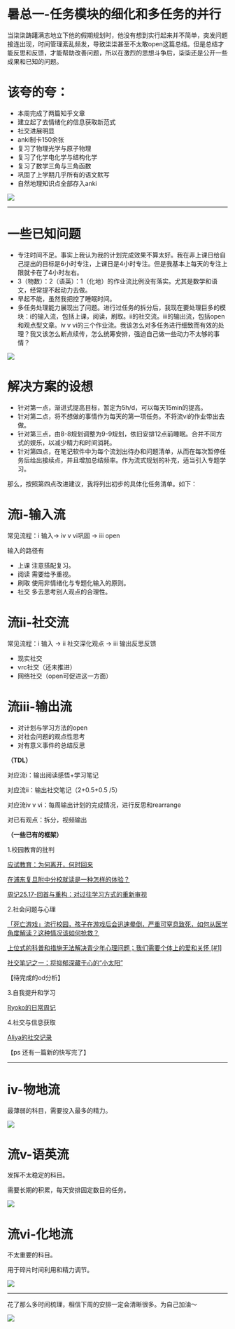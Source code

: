 # 暑总一-任务模块的细化和多任务的并行

当柒柒踌躇满志地立下他的假期规划时，他没有想到实行起来并不简单，突发问题接连出现，时间管理紊乱频发，导致柒柒甚至不太敢open这篇总结。但是总结才能反思和反馈，才能帮助改善问题，所以在激烈的思想斗争后，柒柒还是公开一些成果和已知的问题。

# 该夸的夸：

- 本周完成了两篇知乎文章
- 建立起了去情绪化的信息获取新范式
- 社交进展明显
- anki制卡150余张
- 复习了物理光学与原子物理
- 复习了化学电化学与结构化学
- 复习了数学三角与三角函数
- 巩固了上学期几乎所有的语文默写
- 自然地理知识点全部存入anki

![](https://pic1.zhimg.com/v2-ba192405496a36e7f7897665ec08a765_720w.jpg?source=d16d100b)


---


# 一些已知问题

- 专注时间不足。事实上我认为我的计划完成效果不算太好。我在非上课日给自己提出的目标是6小时专注，上课日是4小时专注。但是我基本上每天的专注上限就卡在了4小时左右。
- 3（物数）：2（语英）：1（化地）的作业流比例没有落实。尤其是数学和语文，经常提不起动力去做。
- 早起不能，虽然我把控了睡眠时间。
- 多任务处理能力展现出了问题。进行过任务的拆分后，我现在要处理巨多的模块：i的输入流，包括上课，阅读，刷取。ii的社交流。iii的输出流，包括open和观点型文章。iv v vi的三个作业流。我该怎么对多任务进行细致而有效的处理？我又该怎么断点续传，怎么统筹安排，强迫自己做一些动力不太够的事情？

![](https://picx.zhimg.com/v2-2264a293dc135f443f2a3cdaff6b0a0b_720w.jpg?source=d16d100b)

# 解决方案的设想

- 针对第一点，渐进式提高目标，暂定为5h/d，可以每天15min的提高。
- 针对第二点，将不想做的事情作为每天的第一项任务。不将流vi的作业带出去做。
- 针对第三点，由8-8规划调整为9-9规划，依旧安排12点前睡眠。合并不同方式的娱乐，以减少精力和时间消耗。
- 针对第四点，在笔记软件中为每个流划出待办和问题清单，从而在每次暂停任务后给出接续点，并且增加总结频率。作为流式规划的补充，适当引入专题学习。

那么，按照第四点改进建议，我将列出初步的具体化任务清单。如下：

# 流i-输入流

常见流程：i 输入→ iv v vi巩固 → iii open

输入的路径有

- 上课 注意搭配复习。
- 阅读 需要给予重视。
- 刷取 使用非情绪化与专题化输入的原则。
- 社交 多去思考别人观点的合理性。

# 流ii-社交流

常见流程：i 输入 → ii 社交深化观点 → iii 输出反思反馈

- 现实社交
- vrc社交（还未推进）
- 网络社交（open可促进这一方面）

# 流iii-输出流

- 对计划与学习方法的open
- 对社会问题的观点性思考
- 对有意义事件的总结反思

**（TDL）**

对应流i：输出阅读感悟+学习笔记

对应流ii：输出社交笔记（2+0.5+0.5 /5）

对应流iv v vi：每周输出计划的完成情况，进行反思和rearrange

对已有观点：拆分，视频输出

**（一些已有的框架）**

1.校园教育的批判

[应试教育：为何离开，何时回来](https://zhuanlan.zhihu.com/p/1907503515816945392?share_code=1n7seSj6gfPQG&utm_psn=1928956658035450851)




[在浦东复旦附中分校就读是一种怎样的体验？](https://www.zhihu.com/question/29501867/answer/1917279594823808824?share_code=Hf13sUIsAnhz&utm_psn=1928957207514441352)




[周记25.17-回首与重构：对过往学习方式的重新审视](https://zhuanlan.zhihu.com/p/1898799585247359588?share_code=oFWc7BxH0idB&utm_psn=1928956607141742479)

2.社会问题与心理

[「死亡游戏」流行校园，孩子在游戏后会迅速晕倒，严重可窒息致死，如何从医学角度解读？这种情况该如何抢救？](https://www.zhihu.com/question/2928603472/answer/22652342309?share_code=1iWiriaXvEpIA&utm_psn=1928957765969245167)




[上位式的科普和措施无法解决青少年心理问题；我们需要个体上的爱和关怀 [#1]](https://zhuanlan.zhihu.com/p/18649289895?share_code=t1PnmEKED5iw&utm_psn=1928957621626463704)




[社交笔记之一：将抑郁深藏于心的“小太阳”](https://zhuanlan.zhihu.com/p/1919887715127788360?share_code=1pF007vHGRVUp&utm_psn=1928957988992944081)

【待完成的od分析】

3.自我提升和学习

[Ryoko的日常周记](https://www.zhihu.com/column/c_1907211400708863071?share_code=UlKtwrPUEJOH&utm_psn=1928958271026370204)

4.社交与信息获取

[Aliya的社交记录](https://www.zhihu.com/column/c_1919896495798331170?share_code=HdTIOZYoFahg&utm_psn=1928958460332085736)

【ps 还有一篇新的快写完了】


---


# iv-物地流

最薄弱的科目，需要投入最多的精力。

![](https://pica.zhimg.com/v2-ceaa982d092f2c3d22f3325f3c8c6db6_720w.jpg?source=d16d100b)

# 流v-语英流

发挥不太稳定的科目。

需要长期的积累，每天安排固定数目的任务。

![](https://picx.zhimg.com/v2-be8107fd6fce45a8262706ce02e3ff38_720w.jpg?source=d16d100b)

# 流vi-化地流

不太重要的科目。

用于碎片时间利用和精力调节。

![](https://pic1.zhimg.com/v2-f1f7d0a6235c55b5c139c67560306375_720w.jpg?source=d16d100b)





---


花了那么多时间梳理，相信下周的安排一定会清晰很多。为自己加油～

![](https://pica.zhimg.com/v2-546255383a2eaea671c2aaf1ffc29962_720w.jpg?source=d16d100b)

